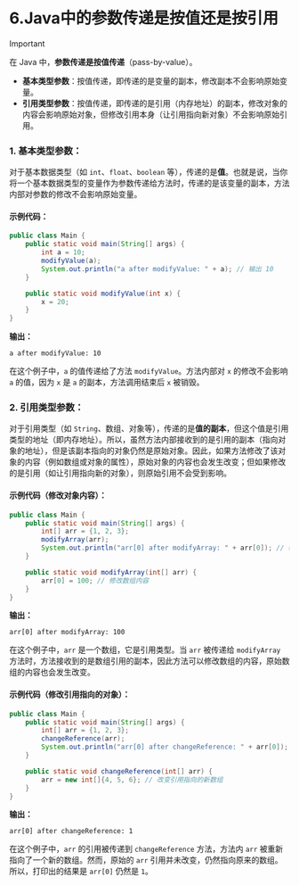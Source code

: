 # 6.Java中的参数传递是按值还是按引用

> [!important]
>
> 在 Java 中，**参数传递是按值传递**（pass-by-value）。
>
> - **基本类型参数**：按值传递，即传递的是变量的副本，修改副本不会影响原始变量。
> - **引用类型参数**：按值传递，即传递的是引用（内存地址）的副本，修改对象的内容会影响原始对象，但修改引用本身（让引用指向新对象）不会影响原始引用。

### 1. **基本类型参数：**
对于基本数据类型（如 `int`、`float`、`boolean` 等），传递的是**值**。也就是说，当你将一个基本数据类型的变量作为参数传递给方法时，传递的是该变量的副本，方法内部对参数的修改不会影响原始变量。

#### 示例代码：
```java
public class Main {
    public static void main(String[] args) {
        int a = 10;
        modifyValue(a);
        System.out.println("a after modifyValue: " + a); // 输出 10
    }

    public static void modifyValue(int x) {
        x = 20;
    }
}
```

**输出：**
```
a after modifyValue: 10
```

在这个例子中，`a` 的值传递给了方法 `modifyValue`。方法内部对 `x` 的修改不会影响 `a` 的值，因为 `x` 是 `a` 的副本，方法调用结束后 `x` 被销毁。

### 2. **引用类型参数：**
对于引用类型（如 `String`、数组、对象等），传递的是**值的副本**，但这个值是引用类型的地址（即内存地址）。所以，虽然方法内部接收到的是引用的副本（指向对象的地址），但是该副本指向的对象仍然是原始对象。因此，如果方法修改了该对象的内容（例如数组或对象的属性），原始对象的内容也会发生改变；但如果修改的是引用（如让引用指向新的对象），则原始引用不会受到影响。

#### 示例代码（修改对象内容）：
```java
public class Main {
    public static void main(String[] args) {
        int[] arr = {1, 2, 3};
        modifyArray(arr);
        System.out.println("arr[0] after modifyArray: " + arr[0]); // 输出 100
    }

    public static void modifyArray(int[] arr) {
        arr[0] = 100; // 修改数组内容
    }
}
```

**输出：**
```
arr[0] after modifyArray: 100
```

在这个例子中，`arr` 是一个数组，它是引用类型。当 `arr` 被传递给 `modifyArray` 方法时，方法接收到的是数组引用的副本，因此方法可以修改数组的内容，原始数组的内容也会发生改变。

#### 示例代码（修改引用指向的对象）：
```java
public class Main {
    public static void main(String[] args) {
        int[] arr = {1, 2, 3};
        changeReference(arr);
        System.out.println("arr[0] after changeReference: " + arr[0]); // 输出 1
    }

    public static void changeReference(int[] arr) {
        arr = new int[]{4, 5, 6}; // 改变引用指向的新数组
    }
}
```

**输出：**
```
arr[0] after changeReference: 1
```

在这个例子中，`arr` 的引用被传递到 `changeReference` 方法，方法内 `arr` 被重新指向了一个新的数组。然而，原始的 `arr` 引用并未改变，仍然指向原来的数组。所以，打印出的结果是 `arr[0]` 仍然是 `1`。
